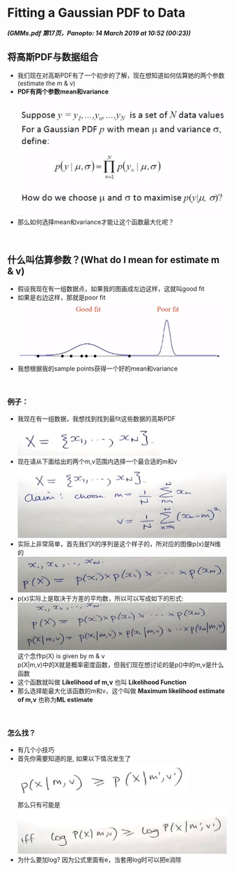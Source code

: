 # Fitting a Gaussian PDF to Data
***(GMMs.pdf 第17页，Panopto: 14 March 2019 at 10:52 (00:23))***

## 将高斯PDF与数据组合
* 我们现在对高斯PDF有了一个初步的了解，现在想知道如何估算她的两个参数(estimate the m & v)
* **PDF有两个参数mean和variance**  
![](./img/fit.JPG)  
* 那么如何选择mean和variance才能让这个函数最大化呢？
<br/>

## 什么叫估算参数？(What do I mean for estimate m & v)
* 假设我现在有一组数据点，如果我的图画成左边这样，这就叫good fit
* 如果是右边这样，那就是poor fit  
![](./img/fitGraph.JPG)  
* 我想根据我的sample points获得一个好的mean和variance
<br/>

### 例子：
* 我现在有一组数据，我想找到找到最fit这些数据的高斯PDF  
![](./img/fitEg.JPG)  
* 现在请从下面给出的两个m,v范围内选择一个最合适的m和v  
![](./img/fitEgFun.JPG)  
* 实际上非常简单，首先我们X的序列是这个样子的，所对应的图像p(x)是N维的  
![](./img/fitEgSeq.JPG)  
* p(x)实际上是取决于方差的平均数，所以可以写成如下的形式:  
![](./img/fitEgSeq2.JPG)  
这个念作p(X) is given by m & v  
p(X|m,v)中的X就是概率密度函数，但我们现在想讨论的是p()中的m,v是什么函数
* 这个函数就叫做 **Likelihood of m,v** 也叫 **Likelihood Function**
* 那么选择能最大化该函数的m和v，这个叫做 **Maximum likelihood estimate of m,v** 也称为**ML estimate**

<br/>

### 怎么找？
* 有几个小技巧
* 首先你需要知道的是, 如果以下情况发生了  
![](./img/fitTrick.JPG)  
那么只有可能是  
![](./img/fitTrick2.JPG)  
* 为什么要加log? 因为公式里面有e，当套用log时可以把e消除
